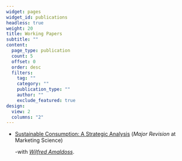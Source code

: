 ```yaml
---
widget: pages
widget_id: publications
headless: true
weight: 20
title: Working Papers
subtitle: ""
content:
  page_type: publication
  count: 5
  offset: 0
  order: desc
  filters:
    tag: ""
    category: ""
    publication_type: ""
    author: ""
    exclude_featured: true
design:
  view: 2
  columns: "2"
---
```

* [Sustainable Consumption: A Strategic Analysis](https://www.dropbox.com/home/Paper-Upload?preview=SustainableConsumption_SecondRound.pdf)
  (_Major Revision_ at Marketing Science)

  -with *[Wilfred Amaldoss](https://www.fuqua.duke.edu/faculty/wilfred-amaldoss)*.

